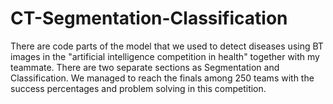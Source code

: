 # CT-Segmentation-Classification


There are code parts of the model that we used to detect diseases using BT images in the "artificial intelligence competition in health" together with my teammate. There are two separate sections as Segmentation and Classification. We managed to reach the finals among 250 teams with the success percentages and problem solving in this competition.
